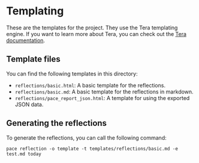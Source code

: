 # Templating

These are the templates for the project. They use the Tera templating engine. If
you want to learn more about Tera, you can check out the
[Tera documentation](https://keats.github.io/tera/docs/#introduction).

## Template files

You can find the following templates in this directory:

- `reflections/basic.html`: A basic template for the reflections.
- `reflections/basic.md`: A basic template for the reflections in markdown.
- `reflections/pace_report_json.html`: A template for using the exported JSON
  data.

## Generating the reflections

To generate the reflections, you can call the following command:

```console
pace reflection -o template -t templates/reflections/basic.md -e test.md today
```
